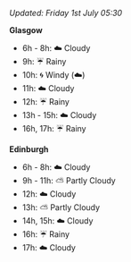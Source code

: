 *Updated: Friday 1st July 05:30*

**Glasgow**

* 6h - 8h: :cloud: Cloudy
* 9h: :umbrella: Rainy
* 10h: :cyclone: Windy (:cloud:)
* 11h: :cloud: Cloudy
* 12h: :umbrella: Rainy
* 13h - 15h: :cloud: Cloudy
* 16h, 17h: :umbrella: Rainy

**Edinburgh**

* 6h - 8h: :cloud: Cloudy
* 9h - 11h: :partly_sunny: Partly Cloudy
* 12h: :cloud: Cloudy
* 13h: :partly_sunny: Partly Cloudy
* 14h, 15h: :cloud: Cloudy
* 16h: :umbrella: Rainy
* 17h: :cloud: Cloudy
